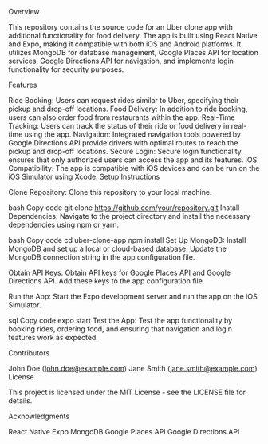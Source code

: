 Overview

This repository contains the source code for an Uber clone app with additional functionality for food delivery. The app is built using React Native and Expo, making it compatible with both iOS and Android platforms. It utilizes MongoDB for database management, Google Places API for location services, Google Directions API for navigation, and implements login functionality for security purposes.

Features

Ride Booking: Users can request rides similar to Uber, specifying their pickup and drop-off locations.
Food Delivery: In addition to ride booking, users can also order food from restaurants within the app.
Real-Time Tracking: Users can track the status of their ride or food delivery in real-time using the app.
Navigation: Integrated navigation tools powered by Google Directions API provide drivers with optimal routes to reach the pickup and drop-off locations.
Secure Login: Secure login functionality ensures that only authorized users can access the app and its features.
iOS Compatibility: The app is compatible with iOS devices and can be run on the iOS Simulator using Xcode.
Setup Instructions

Clone Repository: Clone this repository to your local machine.

bash
Copy code
git clone https://github.com/your/repository.git
Install Dependencies: Navigate to the project directory and install the necessary dependencies using npm or yarn.

bash
Copy code
cd uber-clone-app
npm install
Set Up MongoDB: Install MongoDB and set up a local or cloud-based database. Update the MongoDB connection string in the app configuration file.

Obtain API Keys: Obtain API keys for Google Places API and Google Directions API. Add these keys to the app configuration file.

Run the App: Start the Expo development server and run the app on the iOS Simulator.

sql
Copy code
expo start
Test the App: Test the app functionality by booking rides, ordering food, and ensuring that navigation and login features work as expected.

Contributors

John Doe (john.doe@example.com)
Jane Smith (jane.smith@example.com)
License

This project is licensed under the MIT License - see the LICENSE file for details.

Acknowledgments

React Native
Expo
MongoDB
Google Places API
Google Directions API

